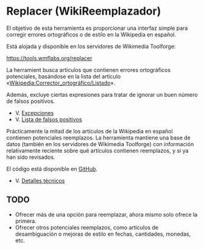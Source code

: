 # Replacer (WikiReemplazador)

El objetivo de esta herramienta es proporcionar una interfaz simple para corregir errores ortográficos o de estilo en la Wikipedia en español.

Está alojada y disponible en los servidores de Wikimedia Toolforge:

https://tools.wmflabs.org/replacer

La herramient busca artículos que contienen errores ortográficos potenciales, basándose en la lista del artículo «[Wikipedia:Corrector_ortográfico/Listado](https://es.wikipedia.org/wiki/Wikipedia:Corrector_ortogr%C3%A1fico/Listado)».

Además, excluye ciertas expresiones para tratar de ignorar un buen número de falsos positivos.
* V. [Excepciones](exceptions.md)
* V. [Lista de falsos positivos](https://es.wikipedia.org/wiki/Usuario:Benjavalero/FalsePositives)

Prácticamente la mitad de los artículos de la Wikipedia en español contienen potenciales reemplazos. La herramienta mantiene una base de datos (también en los servidores de Wikimedia Toolforge) con información relativamente reciente sobre qué artículos contienen reemplazos, y si ya han sido revisados.

El código está disponible en [GitHub](https://github.com/benjavalero/replacer).
* V. [Detalles técnicos](docs/technical-details.md)


## TODO

* Ofrecer más de una opción para reemplazar, ahora mismo solo ofrece la primera.
* Ofrecer otros potenciales reemplazos, como artículos de desambiguación o mejoras de estilo en fechas, cantidades, monedas, etc.
